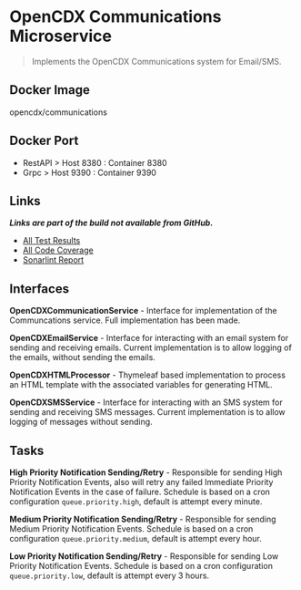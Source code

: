 # OpenCDX Communications Microservice
> Implements the OpenCDX Communications system for Email/SMS.

## Docker Image
opencdx/communications

## Docker Port
- RestAPI > Host 8380 : Container 8380
- Grpc > Host 9390 : Container 9390

## Links
_**Links are part of the build not available from GitHub.**_
- [All Test Results](build/reports/tests/test/index.html)
- [All Code Coverage](build/reports/jacoco/test/html/index.html)
- [Sonarlint Report](build/reports/sonarlint/sonarlintMain.html)
## Interfaces
**OpenCDXCommunicationService** - Interface for implementation of the Communcations service.  Full implementation has been made.

**OpenCDXEmailService** - Interface for interacting with an email system for sending and receiving emails. Current implementation is to allow logging of the emails, without sending the emails.

**OpenCDXHTMLProcessor** - Thymeleaf based implementation to process an HTML template with the associated variables for generating HTML.

**OpenCDXSMSService** - Interface for interacting with an SMS system for sending and receiving SMS messages.  Current implementation is to allow logging of messages without sending.

## Tasks
**High Priority Notification Sending/Retry** - Responsible for sending High Priority Notification Events, also will retry any failed Immediate Priority Notification Events in the case of failure. Schedule is based on a cron configuration `queue.priority.high`, default is attempt every minute.

**Medium Priority Notification Sending/Retry** - Responsible for sending Medium Priority Notification Events. Schedule is based on a cron configuration `queue.priority.medium`, default is attempt every hour.

**Low Priority Notification Sending/Retry** - Responsible for sending Low Priority Notification Events. Schedule is based on a cron configuration `queue.priority.low`, default is attempt every 3 hours.

